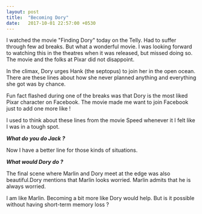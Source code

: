 ```yaml
---
layout: post
title:  "Becoming Dory"
date:   2017-10-01 22:57:00 +0530
---
```


I watched the movie "Finding Dory" today on the Telly. Had to suffer through few ad breaks. But what
a wonderful movie. I was looking forward to watching this in the theatres when it was released,
but missed doing so. The movie and the folks at Pixar did not disappoint. 

In the climax, Dory urges Hank (the septopus) to join her in the open ocean. There are these
lines about how she never planned anything and everything she got was by chance.

Fun fact flashed during one of the breaks was that Dory is the most liked Pixar character on Facebook. 
The movie made me want to join Facebook just to add one more like !

I used to think about these lines from the movie Speed whenever it I felt like I was
in a tough spot.

**_What do you do Jack ?_**

Now I have a better line for those kinds of situations.

**_What would Dory do ?_**

The final scene where Marlin and Dory meet at the edge was also beautiful.Dory mentions that Marlin
looks worried. Marlin admits that he is always worried. 

I am like Marlin. Becoming a bit more like Dory would help.
But is it possible without having short-term memory loss ? 
